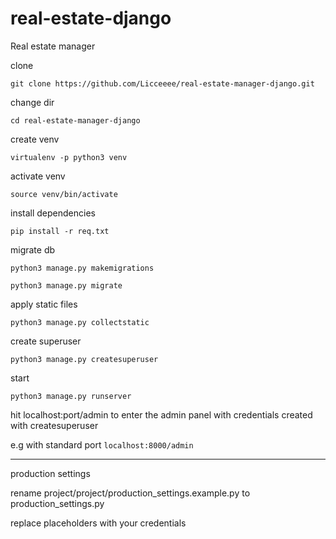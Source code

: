 # real-estate-django
Real estate manager

clone

```git clone https://github.com/Licceeee/real-estate-manager-django.git```

change dir

```cd real-estate-manager-django```

create venv

```virtualenv -p python3 venv```

activate venv

```source venv/bin/activate```

install dependencies

```pip install -r req.txt```

migrate db

```python3 manage.py makemigrations```

```python3 manage.py migrate```


apply static files

```python3 manage.py collectstatic```

create superuser

```python3 manage.py createsuperuser```

start

```python3 manage.py runserver```

hit 
localhost:port/admin to enter the admin panel with credentials created 
with createsuperuser

e.g with standard port
```localhost:8000/admin```

----

production settings

rename project/project/production_settings.example.py to production_settings.py

replace placeholders with your credentials
